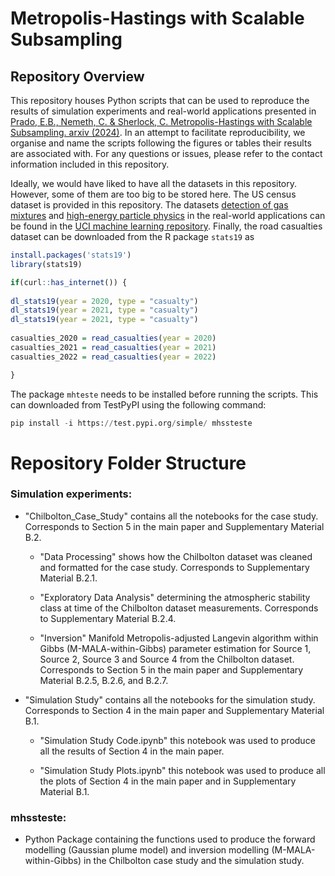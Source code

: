 # Metropolis-Hastings with Scalable Subsampling
## Repository Overview
This repository houses Python scripts that can be used to reproduce the results of simulation experiments and real-world applications presented in [Prado, E.B., Nemeth, C. & Sherlock, C. Metropolis-Hastings with Scalable Subsampling. arxiv (2024)](https://arxiv.org/pdf/2407.19602). In an attempt to facilitate reproducibility, we organise and name the scripts following the figures or tables their results are associated with. For any questions or issues, please refer to the contact information included in this repository.

Ideally, we would have liked to have all the datasets in this repository. However, some of them are too big to be stored here. The US census dataset is provided in this repository. The datasets [detection of gas mixtures](https://archive.ics.uci.edu/dataset/322/gas+sensor+array+under+dynamic+gas+mixtures) and [high-energy particle physics](https://archive.ics.uci.edu/dataset/347/hepmass) in the real-world applications can be found in the [UCI machine learning repository](https://archive.ics.uci.edu/). Finally, the road casualties dataset can be downloaded from the R package `stats19` as

```r
install.packages('stats19')
library(stats19)

if(curl::has_internet()) {
  
dl_stats19(year = 2020, type = "casualty")
dl_stats19(year = 2021, type = "casualty")
dl_stats19(year = 2021, type = "casualty")
  
casualties_2020 = read_casualties(year = 2020)
casualties_2021 = read_casualties(year = 2021)
casualties_2022 = read_casualties(year = 2022)

}
```

The package `mhteste` needs to be installed before running the scripts. This can downloaded from TestPyPI using the following command:

```python
pip install -i https://test.pypi.org/simple/ mhssteste
```

# Repository Folder Structure

### Simulation experiments:
   * "Chilbolton_Case_Study" contains all the notebooks for the case study. Corresponds to Section 5 in the main paper and Supplementary Material B.2.

        * "Data Processing" shows how the Chilbolton dataset was cleaned and formatted for the case study. Corresponds to Supplementary Material B.2.1.

        - "Exploratory Data Analysis" determining the atmospheric stability class at time of the Chilbolton dataset measurements. Corresponds to Supplementary Material B.2.4.

        - "Inversion"  Manifold Metropolis-adjusted Langevin algorithm within Gibbs (M-MALA-within-Gibbs) parameter estimation for Source 1, Source 2, Source 3 and Source 4 from the Chilbolton dataset. Corresponds to Section 5 in the main paper and Supplementary Material B.2.5, B.2.6, and B.2.7.
    

   * "Simulation Study" contains all the notebooks for the simulation study. Corresponds to Section 4 in the main paper and Supplementary Material B.1.

        - "Simulation Study Code.ipynb" this notebook was used to produce all the results of Section 4 in the main paper. 

        - "Simulation Study Plots.ipynb" this notebook was used to produce all the plots of Section 4 in the main paper and in Supplementary Material B.1. 

### mhssteste:
   * Python Package containing the functions used to produce the forward modelling (Gaussian plume model) and inversion modelling (M-MALA-within-Gibbs) in the Chilbolton case study and the simulation study.
